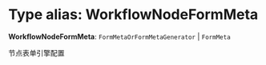 # Type alias: WorkflowNodeFormMeta

**WorkflowNodeFormMeta**: `FormMetaOrFormMetaGenerator` | `FormMeta`

节点表单引擎配置
